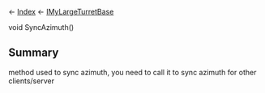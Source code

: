 ← [Index](Api-Index) ← [IMyLargeTurretBase](Sandbox.ModAPI.Ingame.IMyLargeTurretBase)

void SyncAzimuth()

## Summary

method used to sync azimuth, you need to call it to sync azimuth for other clients/server


